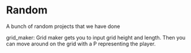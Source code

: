 # Random
A bunch of random projects that we have done

grid_maker:
  Grid maker gets you to input grid height and length.
  Then you can move around on the grid with a P representing the player.
